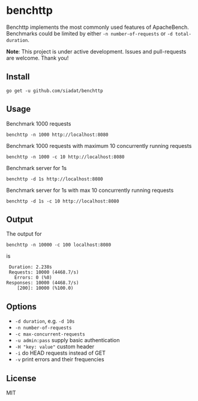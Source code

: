 # benchttp

Benchttp implements the most commonly used features of ApacheBench.
Benchmarks could be limited by either `-n number-of-requests` or `-d total-duration`.

**Note**: This project is under active development.
Issues and pull-requests are welcome.
Thank you!

## Install

    go get -u github.com/siadat/benchttp

## Usage

Benchmark 1000 requests

    benchttp -n 1000 http://localhost:8080

Benchmark 1000 requests with maximum 10 concurrently running requests

    benchttp -n 1000 -c 10 http://localhost:8080

Benchmark server for 1s

    benchttp -d 1s http://localhost:8080

Benchmark server for 1s with max 10 concurrently running requests

    benchttp -d 1s -c 10 http://localhost:8080

## Output

The output for

    benchttp -n 10000 -c 100 localhost:8080

is

     Duration: 2.238s
     Requests: 10000 (4468.7/s)
       Errors: 0 (%0)
    Responses: 10000 (4468.7/s)
        [200]: 10000 (%100.0)

## Options

* `-d duration`, e.g. `-d 10s`
* `-n number-of-requests`
* `-c max-concurrent-requests`
* `-u admin:pass` supply basic authentication
* `-H "key: value"` custom header
* `-i` do HEAD requests instead of GET
* `-v` print errors and their frequencies

## License

MIT
